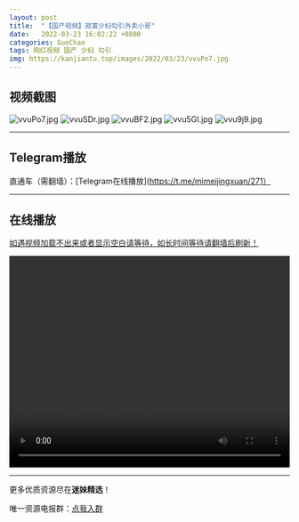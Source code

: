 ```yaml
---
layout: post
title:  "【国产视频】寂寞少妇勾引外卖小哥"
date:   2022-03-23 16:02:22 +0800
categories: GuoChan
tags: 网红视频 国产 少妇 勾引
img: https://kanjiantu.top/images/2022/03/23/vvuPo7.jpg
---
```



## 视频截图

![vvuPo7.jpg](https://kanjiantu.top/images/2022/03/23/vvuPo7.jpg)
![vvuSDr.jpg](https://kanjiantu.top/images/2022/03/23/vvuSDr.jpg)
![vvuBF2.jpg](https://kanjiantu.top/images/2022/03/23/vvuBF2.jpg)
![vvu5GI.jpg](https://kanjiantu.top/images/2022/03/23/vvu5GI.jpg)
![vvu9j9.jpg](https://kanjiantu.top/images/2022/03/23/vvu9j9.jpg)

* * *
## Telegram播放

直通车（需翻墙）：[Telegram在线播放](https://t.me/mimeijingxuan/271）

* * *
## 在线播放
<u>如遇视频加载不出来或者显示空白请等待，如长时间等待请翻墙后刷新！</u>
<center><video src="https://cdn.publer.io/uploads/videos/623a046adb27970a9dcfa44f/73db78ff7e6a043c693ffc4a197d0ef3.mp4" width="100%" height="380px" controls="controls"></video></center>

* * *
更多优质资源尽在**迷妹精选**！

唯一资源电报群：[点我入群](https://t.me/mimeijingxuan)



